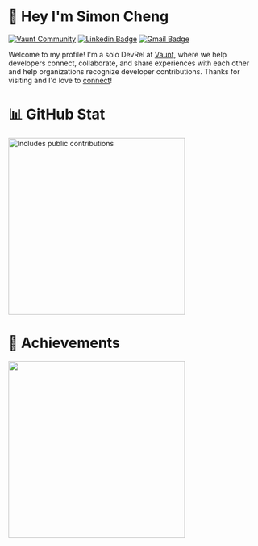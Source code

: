 # 👋 Hey I'm Simon Cheng 

[![Vaunt Community](https://api.vaunt.dev/v1/github/entities/simonmazzaroth/badges/community)](https://community.vaunt.dev/board/simonmazzaroth)
[![Linkedin Badge](https://img.shields.io/badge/-LinkedIn-blue?style=flat&logo=Linkedin&logoColor=white&link=https://linkedin.com/in/simoncheng-kc)](https://linkedin.com/in/simoncheng-kc)
[![Gmail Badge](https://img.shields.io/badge/-Gmail-c14438?style=flat&logo=Gmail&logoColor=white&link=mailto:scheng@vaunt.dev)](mailto:scheng@vaunt.dev)


Welcome to my profile! I'm a solo DevRel at [Vaunt](https://vaunt.dev/), where we help developers connect, collaborate, and share experiences with each other and help organizations recognize developer contributions. Thanks for visiting and I'd love to [connect](https://linkedin.com/in/simoncheng-kc)!

# 📊 GitHub Stat
<p    <a href="https://vaunt.dev">
        <img src="https://api.vaunt.dev/v1/github/entities/simonmazzaroth/contributions?format=svg" width="350" title="Includes public contributions"/>
    </a>
</p>

# 🥇 Achievements
<p>
  <img src="https://api.vaunt.dev/v1/github/entities/simonmazzaroth/achievements?format=svg&limit=12&raw=true" width="350" />
</p>


